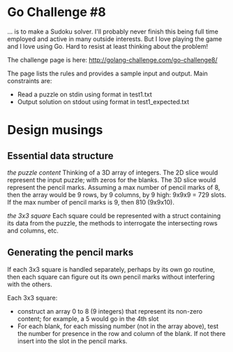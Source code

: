# Go Challenge #8
... is to make a Sudoku solver. I'll probably never finish this being full time employed and active in many outside interests. But I love playing the game and I love using Go. Hard to resist at least thinking about the problem!

The challenge page is here:
http://golang-challenge.com/go-challenge8/

The page lists the rules and provides a sample input and output. Main constraints are:
- Read a puzzle on stdin using format in test1.txt
- Output solution on stdout using format in test1_expected.txt

# Design musings
## Essential data structure
*the puzzle content* Thinking of a 3D array of integers. The 2D slice would represent the input puzzle; with zeros for the blanks. The 3D slice would represent the pencil marks. Assuming a max number of pencil marks of 8, then the array would be 9 rows, by 9 columns, by 9 high: 9x9x9 = 729 slots. If the max number of pencil marks is 9, then 810 (9x9x10).

*the 3x3 square* Each square could be represented with a struct containing its data from the puzzle, the methods to interrogate the intersecting rows and columns, etc.

## Generating the pencil marks
If each 3x3 square is handled separately, perhaps by its own go routine, then each square can figure out its own pencil marks without interfering with the others.

Each 3x3 square:
- construct an array 0 to 8 (9 integers) that represent its non-zero content; for example, a 5 would go in the 4th slot
- For each blank, for each missing number (not in the array above), test the number for presence in the row and column of the blank. If not there insert into the slot in the pencil marks.
